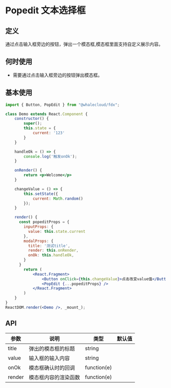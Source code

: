 Popedit 文本选择框
===

## 定义

通过点击输入框旁边的按钮，弹出一个模态框,模态框里面支持自定义展示内容。

## 何时使用

- 需要通过点击输入框旁边的按钮弹出模态框。

## 基本使用

<!--DemoStart-->
```jsx
import { Button, PopEdit } from "@whalecloud/fdx";

class Demo extends React.Component {
    constructor() {
        super();
        this.state = {
            current: '123'
        }
    }

    handleOk = () => {
        console.log('触发onOk');
    }

    onRender() {
        return <p>Welcome</p>
    }

    changeValue = () => {
        this.setState({
            current: Math.random()
        });
    }

    render() {
      const popeditProps = {
        inputProps: {
          value: this.state.current
        },
        modalProps: {
          title: '测试title',
          render: this.onRender,
          onOk: this.handleOk,
        }
      }
        return (
            <React.Fragment>
                <Button onClick={this.changeValue}>点击改变value值</Button>
                <PopEdit {...popeditProps} />
            </React.Fragment>
        )
    }
}
ReactDOM.render(<Demo />, _mount_);
```
<!--DemoEnd-->

## API

| 参数 | 说明 | 类型 | 默认值 |
| --- | --- | --- | --- |
| title | 弹出的模态框的标题 | string |  |
| value | 输入框的输入内容 | string |  |
| onOk | 模态框确认时的回调 | function(e) | |
| render | 模态框内容的渲染函数 | function(e) | |